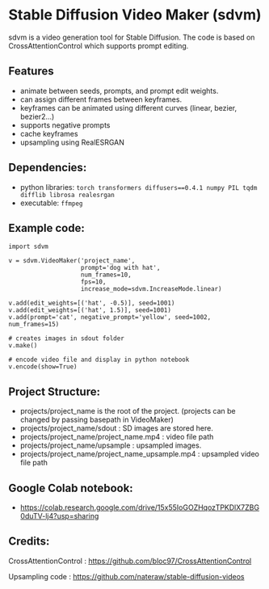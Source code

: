 # Stable Diffusion Video Maker (sdvm)

sdvm is a video generation tool for Stable Diffusion.
The code is based on CrossAttentionControl which supports prompt editing.

## Features
* animate between seeds, prompts, and prompt edit weights.
* can assign different frames between keyframes.
* keyframes can be animated using different curves (linear, bezier, bezier2...)
* supports negative prompts
* cache keyframes
* upsampling using RealESRGAN

## Dependencies:
* python libraries: 
`torch transformers diffusers==0.4.1 numpy PIL tqdm difflib librosa realesrgan`
* executable: `ffmpeg`

## Example code:
```
import sdvm

v = sdvm.VideoMaker('project_name',
                    prompt='dog with hat', 
                    num_frames=10,
                    fps=10,
                    increase_mode=sdvm.IncreaseMode.linear)

v.add(edit_weights=[('hat', -0.5)], seed=1001)
v.add(edit_weights=[('hat', 1.5)], seed=1001)
v.add(prompt='cat', negative_prompt='yellow', seed=1002, num_frames=15)

# creates images in sdout folder
v.make()

# encode video file and display in python notebook
v.encode(show=True)
```

## Project Structure:
 * projects/project_name is the root of the project. (projects can be changed by passing basepath in VideoMaker)
 * projects/project_name/sdout : SD images are stored here.
 * projects/project_name/project_name.mp4 : video file path
 * projects/project_name/upsample : upsampled images.
* projects/project_name/project_name_upsample.mp4 : upsampled video file path
 
## Google Colab notebook:
* https://colab.research.google.com/drive/15x55IoGOZHqozTPKDlX7ZBG0duTV-lj4?usp=sharing

## Credits:
CrossAttentionControl : https://github.com/bloc97/CrossAttentionControl

Upsampling code : https://github.com/nateraw/stable-diffusion-videos
